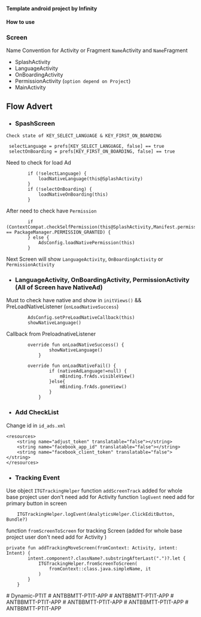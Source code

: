 #### Template android project by Infinity
#### How to use
### Screen
Name Convention for Activity or Fragment  `Name`Activity and `Name`Fragment
- SplashActivity
- LanguageActivity
- OnBoardingActivity
- PermissionActivity (`option depend on Project`)
- MainActivity

## Flow Advert

- ### SpashScreen
`Check state of KEY_SELECT_LANGUAGE & KEY_FIRST_ON_BOARDING`
```
 selectLanguage = prefs[KEY_SELECT_LANGUAGE, false] == true
 selectOnBoarding = prefs[KEY_FIRST_ON_BOARDING, false] == true
```
Need to check for load Ad
```
        if (!selectLanguage) {
            loadNativeLanguage(this@SplashActivity)
        }
        if (!selectOnBoarding) {
            loadNativeOnBoarding(this)
        }
```
After need to check have `Permission`
```
        if (ContextCompat.checkSelfPermission(this@SplashActivity,Manifest.permission.RECORD_AUDIO) == PackageManager.PERMISSION_GRANTED) {
        } else {
            AdsConfig.loadNativePermission(this)
        }
```
Next Screen will show `LanguageActivity`, `OnBoardingActivity` or `PermissionActivity`

- ### LanguageActivity, OnBoardingActivity, PermissionActivity (All of Screen have NativeAd)
Must to check have native and show in `initViews()` && PreLoadNativeListener (`onLoadNativeSuccess`)
```
        AdsConfig.setPreLoadNativeCallback(this)
        showNativeLanguage()
```
Callback from PreloadnativeListener
```
        override fun onLoadNativeSuccess() {
                showNativeLanguage()
            }

        override fun onLoadNativeFail() {
                if (nativeAdLanguage!=null) {
                    mBinding.frAds.visibleView()
                }else{
                    mBinding.frAds.goneView()
                }
            }
```

- ### Add CheckList
Change id in `id_ads.xml`
```
<resources>
    <string name="adjust_token" translatable="false"></string>
    <string name="facebook_app_id" translatable="false"></string>
    <string name="facebook_client_token" translatable="false"></string>
</resources>
```
- ### Tracking Event
Use object `ITGTrackingHelper`
function `addScreenTrack` added for whole base project user don't need add for Activity
function `logEvent` need add for primary button in screen
```
    ITGTrackingHelper.logEvent(AnalyticsHelper.ClickEditButton, Bundle?)
```
function `fromScreenToScreen` for tracking Screen (added for whole base project user don't need add for Activity )
```
private fun addTrackingMoveScreen(fromContext: Activity, intent: Intent) {
        intent.component?.className?.substringAfterLast(".")?.let {
            ITGTrackingHelper.fromScreenToScreen(
                fromContext::class.java.simpleName, it
            )
        }
    }
```


#   D y n a m i c - P T I T  
 #   A N T B B M T T - P T I T - A P P  
 #   A N T B B M T T - P T I T - A P P  
 #   A N T B B M T T - P T I T - A P P  
 #   A N T B B M T T - P T I T - A P P  
 #   A N T B B M T T - P T I T - A P P  
 #   A N T B B M T T - P T I T - A P P  
 